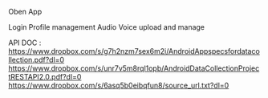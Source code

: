 Oben App 

Login 
Profile management
Audio Voice upload and manage


API DOC : 
https://www.dropbox.com/s/g7h2nzm7sex6m2i/AndroidAppspecsfordatacollection.pdf?dl=0
https://www.dropbox.com/s/unr7v5m8rql1opb/AndroidDataCollectionProjectRESTAPI2.0.pdf?dl=0
https://www.dropbox.com/s/6asq5b0eibqfun8/source_url.txt?dl=0
